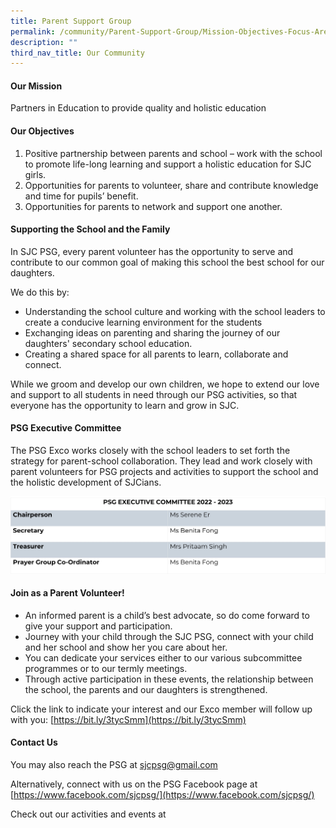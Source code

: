 ```yaml
---
title: Parent Support Group
permalink: /community/Parent-Support-Group/Mission-Objectives-Focus-Areas/
description: ""
third_nav_title: Our Community
---
```

#### **Our Mission**
Partners in Education to provide quality and holistic education  

#### **Our Objectives**
1.  Positive partnership between parents and school – work with the school to promote life-long learning and support a holistic education for SJC girls.
2.  Opportunities for parents to volunteer, share and contribute knowledge and time for pupils’ benefit.
3.  Opportunities for parents to network and support one another.

#### **Supporting the School and the Family**
In SJC PSG, every parent volunteer has the opportunity to serve and contribute to our common goal of making this school the best school for our daughters.

We do this by:
*   Understanding the school culture and working with the school leaders to create a conducive learning environment for the students
*   Exchanging ideas on parenting and sharing the journey of our daughters' secondary school education.
*   Creating a shared space for all parents to learn, collaborate and connect.

While we groom and develop our own children, we hope to extend our love and support to all students in need through our PSG activities, so that everyone has the opportunity to learn and grow in SJC.

#### PSG Executive Committee
The PSG Exco works closely with the school leaders to set forth the strategy for parent-school collaboration. They lead and work closely with parent volunteers for PSG projects and activities to support the school and the holistic development of SJCians. 

![](/images/About%20us/Our%20Community/Parent%20Support%20Group/PSG%20Exco.jpg)

#### Join as a Parent Volunteer!

* An informed parent is a child’s best advocate, so do come forward to give your support and participation.
* Journey with your child through the SJC PSG, connect with your child and her school and show her you care about her.
* You can dedicate your services either to our various subcommittee programmes or to our termly meetings.
* Through active participation in these events, the relationship between the school, the parents and our daughters is strengthened.

Click the link to indicate your interest and our Exco member will follow up with you: [https://bit.ly/3tycSmm](https://bit.ly/3tycSmm)

#### Contact Us
You may also reach the PSG at [sjcpsg@gmail.com](mailto:sjcpsg@gmail.com)

Alternatively, connect with us on the PSG Facebook page at [https://www.facebook.com/sjcpsg/](https://www.facebook.com/sjcpsg/)

Check out our activities and events at 
	
	